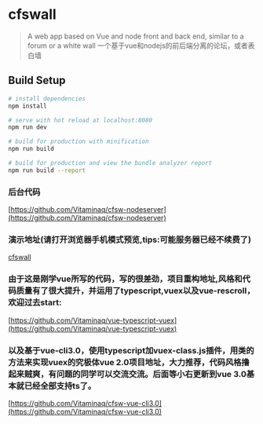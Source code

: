 # cfswall

> A web app based on Vue and node front and back end, similar to a forum or a white wall
一个基于vue和nodejs的前后端分离的论坛，或者表白墙

## Build Setup

``` bash
# install dependencies
npm install

# serve with hot reload at localhost:8080
npm run dev

# build for production with minification
npm run build

# build for production and view the bundle analyzer report
npm run build --report
```
### 后台代码
[https://github.com/Vitaminaq/cfsw-nodeserver](https://github.com/Vitaminaq/cfsw-nodeserver)

### 演示地址(请打开浏览器手机模式预览,tips:可能服务器已经不续费了)
[cfswall](http://180.76.53.224)

### 由于这是刚学vue所写的代码，写的很差劲，项目重构地址,风格和代码质量有了很大提升，并运用了typescript,vuex以及vue-rescroll，欢迎过去start:
[https://github.com/Vitaminaq/vue-typescript-vuex](https://github.com/Vitaminaq/vue-typescript-vuex)
### 以及基于vue-cli3.0，使用typescript加vuex-class.js插件，用类的方法来实现vuex的究极体vue 2.0项目地址，大力推荐，代码风格撸起来贼爽，有问题的同学可以交流交流。后面等小右更新到vue 3.0基本就已经全部支持ts了。
[https://github.com/Vitaminaq/cfsw-vue-cli3.0](https://github.com/Vitaminaq/cfsw-vue-cli3.0)
